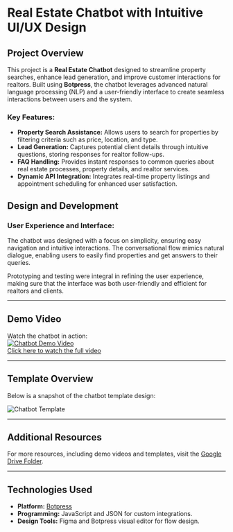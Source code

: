 # Real Estate Chatbot with Intuitive UI/UX Design

## Project Overview
This project is a **Real Estate Chatbot** designed to streamline property searches, enhance lead generation, and improve customer interactions for realtors. Built using **Botpress**, the chatbot leverages advanced natural language processing (NLP) and a user-friendly interface to create seamless interactions between users and the system. 

### Key Features:
- **Property Search Assistance:** Allows users to search for properties by filtering criteria such as price, location, and type.
- **Lead Generation:** Captures potential client details through intuitive questions, storing responses for realtor follow-ups.
- **FAQ Handling:** Provides instant responses to common queries about real estate processes, property details, and realtor services.
- **Dynamic API Integration:** Integrates real-time property listings and appointment scheduling for enhanced user satisfaction.

## Design and Development
### User Experience and Interface:
The chatbot was designed with a focus on simplicity, ensuring easy navigation and intuitive interactions. The conversational flow mimics natural dialogue, enabling users to easily find properties and get answers to their queries.

Prototyping and testing were integral in refining the user experience, making sure that the interface was both user-friendly and efficient for realtors and clients.

---

## Demo Video
Watch the chatbot in action:  
[![Chatbot Demo Video](https://img.youtube.com/vi/1JNXSwwvWsjRMWJ0ZAqL0XccgmhmgJ5pK/0.jpg)](https://drive.google.com/file/d/1JNXSwwvWsjRMWJ0ZAqL0XccgmhmgJ5pK/view?usp=drive_link)  
[Click here to watch the full video](https://drive.google.com/file/d/1JNXSwwvWsjRMWJ0ZAqL0XccgmhmgJ5pK/view?usp=drive_link)

---

## Template Overview
Below is a snapshot of the chatbot template design:

![Chatbot Template](https://drive.google.com/uc?id=1wQ3ME9GvGCXLfbuJwe6BMZ685rmA3jQW)

---

## Additional Resources
For more resources, including demo videos and templates, visit the [Google Drive Folder](https://drive.google.com/drive/folders/12tj_rqiTfcigS7zxDO2s5Cg8BSvAwKEv?usp=drive_link).

---

## Technologies Used
- **Platform:** [Botpress](https://botpress.com/)
- **Programming:** JavaScript and JSON for custom integrations.
- **Design Tools:** Figma and Botpress visual editor for flow design.
